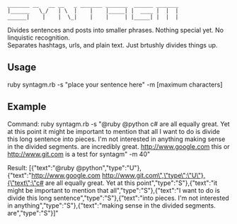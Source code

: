     _______ __   __ __   _ _______ _______  ______ _______
    |______   \_/   | \  |    |    |_____| |  ____ |  |  |
    ______|    |    |  \_|    |    |     | |_____| |  |  |
                                                       


Divides sentences and posts into smaller phrases.
Nothing special yet.  No linquistic recognition.  
Separates hashtags, urls, and plain text.
Just brtushly divides things up.

## Usage

ruby syntagm.rb -s "place your sentence here" -m [maximum characters]

## Example

Command:
ruby syntagm.rb -s "@ruby @python c# are all equally great.  Yet at this point it might be important to mention that all I want to do is divide this long sentence into pieces.  I'm not interested in anything making sense in the divided segments. are incredibly great. http://www.google.com this or http://www.git.com is a test for syntagm" -m 40"

Result:
[{\"text\":\"@ruby @python\",\"type\":\"U\"},{\"text\":\"http://www.google.com http://www.git.com\",\"type\":\"U\"},{\"text\":\"c# are all equally great. Yet at this point\",\"type\":\"S\"},{\"text\":\"it might be important to mention that all\",\"type\":\"S\"},{\"text\":\"I want to do is divide this long sentence\",\"type\":\"S\"},{\"text\":\"into pieces. I'm not interested in anything\",\"type\":\"S\"},{\"text\":\"making sense in the divided segments. are\",\"type\":\"S\"}]"